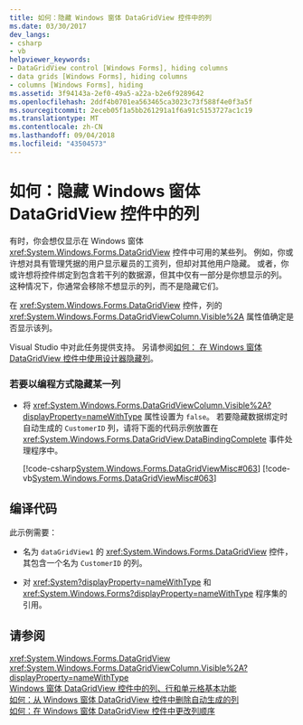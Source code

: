 ```yaml
---
title: 如何：隐藏 Windows 窗体 DataGridView 控件中的列
ms.date: 03/30/2017
dev_langs:
- csharp
- vb
helpviewer_keywords:
- DataGridView control [Windows Forms], hiding columns
- data grids [Windows Forms], hiding columns
- columns [Windows Forms], hiding
ms.assetid: 3f94143a-2ef0-49a5-a22a-b2e6f9289642
ms.openlocfilehash: 2ddf4b0701ea563465ca3023c73f588f4e0f3a5f
ms.sourcegitcommit: 2eceb05f1a5bb261291a1f6a91c5153727ac1c19
ms.translationtype: MT
ms.contentlocale: zh-CN
ms.lasthandoff: 09/04/2018
ms.locfileid: "43504573"
---
```

# <a name="how-to-hide-columns-in-the-windows-forms-datagridview-control"></a>如何：隐藏 Windows 窗体 DataGridView 控件中的列
有时，你会想仅显示在 Windows 窗体 <xref:System.Windows.Forms.DataGridView> 控件中可用的某些列。 例如，你或许想对具有管理凭据的用户显示雇员的工资列，但却对其他用户隐藏。 或者，你或许想将控件绑定到包含若干列的数据源，但其中仅有一部分是你想显示的列。 这种情况下，你通常会移除不想显示的列，而不是隐藏它们。  
  
 在 <xref:System.Windows.Forms.DataGridView> 控件，列的 <xref:System.Windows.Forms.DataGridViewColumn.Visible%2A> 属性值确定是否显示该列。  
  
 Visual Studio 中对此任务提供支持。  另请参阅[如何： 在 Windows 窗体 DataGridView 控件中使用设计器隐藏列](https://msdn.microsoft.com/library/kaswfbes\(v=vs.110\))。  
  
### <a name="to-hide-a-column-programmatically"></a>若要以编程方式隐藏某一列  
  
-   将 <xref:System.Windows.Forms.DataGridViewColumn.Visible%2A?displayProperty=nameWithType> 属性设置为 `false`。 若要隐藏数据绑定时自动生成的 `CustomerID` 列，请将下面的代码示例放置在 <xref:System.Windows.Forms.DataGridView.DataBindingComplete> 事件处理程序中。  
  
     [!code-csharp[System.Windows.Forms.DataGridViewMisc#063](../../../../samples/snippets/csharp/VS_Snippets_Winforms/System.Windows.Forms.DataGridViewMisc/CS/datagridviewmisc.cs#063)]
     [!code-vb[System.Windows.Forms.DataGridViewMisc#063](../../../../samples/snippets/visualbasic/VS_Snippets_Winforms/System.Windows.Forms.DataGridViewMisc/VB/datagridviewmisc.vb#063)]  
  
## <a name="compiling-the-code"></a>编译代码  
 此示例需要：  
  
-   名为 `dataGridView1` 的 <xref:System.Windows.Forms.DataGridView> 控件，其包含一个名为 `CustomerID` 的列。  
  
-   对 <xref:System?displayProperty=nameWithType> 和 <xref:System.Windows.Forms?displayProperty=nameWithType> 程序集的引用。  
  
## <a name="see-also"></a>请参阅  
 <xref:System.Windows.Forms.DataGridView>  
 <xref:System.Windows.Forms.DataGridViewColumn.Visible%2A?displayProperty=nameWithType>  
 [Windows 窗体 DataGridView 控件中的列、行和单元格基本功能](../../../../docs/framework/winforms/controls/basic-column-row-and-cell-features-wf-datagridview-control.md)  
 [如何：从 Windows 窗体 DataGridView 控件中删除自动生成的列](../../../../docs/framework/winforms/controls/remove-autogenerated-columns-from-a-wf-datagridview-control.md)  
 [如何：在 Windows 窗体 DataGridView 控件中更改列顺序](../../../../docs/framework/winforms/controls/how-to-change-the-order-of-columns-in-the-windows-forms-datagridview-control.md)
